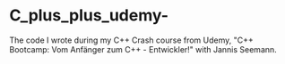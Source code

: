 # C_plus_plus_udemy-
The code I wrote during my C++ Crash course from Udemy, "C++ Bootcamp: Vom Anfänger zum C++ - Entwickler!" with Jannis Seemann.
